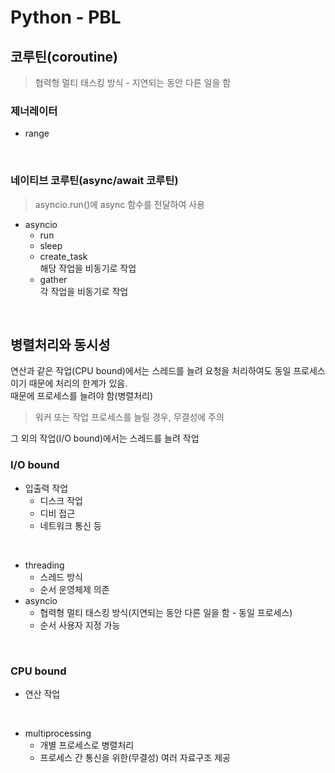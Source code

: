 # Python - PBL

## 코루틴(coroutine)

> 협력형 멀티 태스킹 방식 - 지연되는 동안 다른 일을 함

### 제너레이터

- range

<br />

### 네이티브 코루틴(async/await 코루틴)

> asyncio.run()에 async 함수를 전달하여 사용

- asyncio
  - run
  - sleep
  - create_task\
    해당 작업을 비동기로 작업
  - gather\
    각 작업을 비동기로 작업

<br />

## 병렬처리와 동시성

연산과 같은 작업(CPU bound)에서는 스레드를 늘려 요청을 처리하여도 동일 프로세스이기 때문에 처리의 한계가 있음.\
때문에 프로세스를 늘려야 함(병렬처리)

> 워커 또는 작업 프로세스를 늘릴 경우, 무결성에 주의

그 외의 작업(I/O bound)에서는 스레드를 늘려 작업

### I/O bound

- 입출력 작업
  - 디스크 작업
  - 디비 접근
  - 네트워크 통신 등

<br />

- threading
  - 스레드 방식
  - 순서 운영체제 의존
- asyncio
  - 협력형 멀티 태스킹 방식(지연되는 동안 다른 일을 함 - 동일 프로세스)
  - 순서 사용자 지정 가능

<br />

### CPU bound

- 연산 작업

<br />

- multiprocessing
  - 개별 프로세스로 병렬처리
  - 프로세스 간 통신을 위한(무결성) 여러 자료구조 제공

<br />
